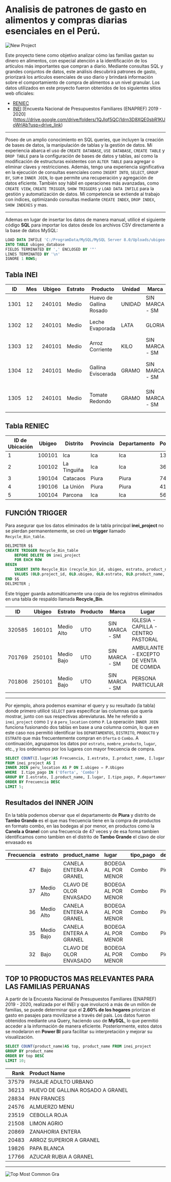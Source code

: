# Analisis de patrones de gasto en alimentos y compras diarias esenciales en el Perú.
![New Project](https://github.com/user-attachments/assets/a3e3b856-36ce-4f73-83d8-5ac19d50c64d)

Este proyecto tiene como objetivo analizar cómo las familias gastan su dinero en alimentos, con especial atención a la identificación de los artículos más importantes que compran a diario. Mediante consultas SQL y grandes conjuntos de datos, este análisis descubrirá patrones de gasto, priorizará los artículos esenciales de uso diario y brindará información sobre el comportamiento de compra de alimentos a un nivel granular. Los datos utilizados en este proyecto fueron obtenidos de los siguientes sitios web oficiales:

- [RENIEC](https://www.reniec.gob.pe/portal/masServiciosLinea.htm) 
- [INEI](https://www.inei.gob.pe/estadisticas-indice-tematico/) [Encuesta Nacional de Presupuestos Familiares (ENAPREF) 2019 - 2020] (https://drive.google.com/drive/folders/1QJlqf5QCj1drn3D8XQE0sbR1KUoWrlAb?usp=drive_link)
***
Poseo de un amplio conocimiento en SQL queries, que incluyen la creación de bases de datos, la manipulación de tablas y la gestión de datos. Mi experiencia abarca el uso de `CREATE DATABASE`, `USE DATABASE`, `CREATE TABLE` y `DROP TABLE` para la configuración de bases de datos y tablas, así como la modificación de estructuras existentes con `ALTER TABLE` para agregar o eliminar claves y restricciones. Además, tengo una experiencia significativa en la ejecución de consultas esenciales como `INSERT INTO`, `SELECT`, `GROUP BY`, `SUM` e `INNER JOIN`, lo que permite una recuperación y agregación de datos eficiente. También soy hábil en operaciones más avanzadas, como `CREATE VIEW`, `CREATE TRIGGER`, `SHOW TRIGGERS` y `LOAD DATA INFILE` para la gestión y automatización de datos. Mi competencia se extiende al trabajo con índices, optimizando consultas mediante `CREATE INDEX`, `DROP INDEX`, `SHOW INDEXES` y mas.
***

Ademas en lugar de insertar los datos de manera manual, utilicé el siguiente código **SQL** para importar los datos desde los archivos CSV directamente a la base de datos MySQL:
```sql
LOAD DATA INFILE 'C:/ProgramData/MySQL/MySQL Server 8.0/Uploads/ubigeo-reniec(ubigeo_reniec).csv'
INTO TABLE ubigeo_database
FIELDS TERMINATED BY ',' ENCLOSED BY '"'
LINES TERMINATED BY '\n'
IGNORE 1 ROWS;
```

## Tabla INEI

| ID  | Mes | Ubigeo  | Estrato | Producto                      | Unidad  | Marca         | Lugar                     | Monto | Pago         |
|-----|-----|---------|---------|-------------------------------|---------|---------------|---------------------------|-------|--------------|
| 1301 | 12  | 240101  | Medio   | Huevo de Gallina Rosado        | UNIDAD  | SIN MARCA - SM | Bodega al por menor        | 2     | Precio Normal |
| 1302 | 12  | 240101  | Medio   | Leche Evaporada                | LATA    | GLORIA        | Bodega al por menor        | 3     | Precio Normal |
| 1303 | 12  | 240101  | Medio   | Arroz Corriente                | KILO    | SIN MARCA - SM | Bodega al por menor        | 3     | Precio Normal |
| 1304 | 12  | 240101  | Medio   | Gallina Eviscerada             | GRAMO   | SIN MARCA - SM | Mercado - Puesto de Mercado | 10    | Precio Normal |
| 1305 | 12  | 240101  | Medio   | Tomate Redondo                 | GRAMO   | SIN MARCA - SM | Mercado - Puesto de Mercado | 1     | Precio Normal |


## Tabla RENIEC

| ID de Ubicación | Ubigeo  | Distrito       | Provincia | Departamento | Población |
|-----------------|---------|----------------|-----------|--------------|-----------|
| 1               | 100101  | Ica            | Ica       | Ica          | 134249    |
| 2               | 100102  | La Tinguiña    | Ica       | Ica          | 36909     |
| 3               | 190104  | Catacaos       | Piura     | Piura        | 74562     |
| 4               | 190106  | La Unión       | Piura     | Piura        | 41736     |
| 5               | 100104  | Parcona        | Ica       | Ica          | 56336     |


## FUNCIÓN TRIGGER
Para asegurar que los datos eliminados de la tabla principal **inei_project** no se pierdan permanentemente, se creó un **trigger** llamado `Recycle_Bin_table`. 

```sql
DELIMITER $$
CREATE TRIGGER Recycle_Bin_table
    BEFORE DELETE ON inei_project
    FOR EACH ROW
BEGIN
    INSERT INTO Recycle_Bin (recycle_bin_id, ubigeo, estrato, product_name, marca, lugar, monto_total) 
    VALUES (OLD.project_id, OLD.ubigeo, OLD.estrato, OLD.product_name, OLD.marca, OLD.lugar, OLD.monto_total);
END $$
DELIMITER ;
```
Este trigger guarda automáticamente una copia de los registros eliminados en una tabla de respaldo llamada **Recycle_Bin**.

| ID   | Ubigeo  | Estrato    | Producto | Marca          | Lugar                                     | Monto |
|------|---------|------------|----------|----------------|-------------------------------------------|-------|
| 320585 | 160101  | Medio Alto | UTO      | SIN MARCA - SM | IGLESIA - CAPILLA - CENTRO PASTORAL        | 1     |
| 701769 | 250101  | Medio Bajo | UTO      | SIN MARCA - SM | AMBULANTE - EXCEPTO DE VENTA DE COMIDA     | 1     |
| 701806 | 250101  | Medio Bajo | UTO      | SIN MARCA - SM | PERSONA PARTICULAR                        | 0     |

***
Por ejemplo, ahora podemos examinar el query y su resultado (la tabla) donde primero utilicé `SELECT` para especificar las columnas que quería mostrar, junto con sus respectivas abreviaturas. Me he referido a `inei_project` como `I` y a `peru_location` como `P`. La operación `INNER JOIN` funciona fusionando dos tablas en base a una columna común, lo que en este caso nos permitió identificar los `DEPARTAMENTOS`, `DISTRITO`, `PRODUCTO` y `ESTRATO` que más frecuentemente compran en `Oferta` o `Combo`. A continuación, agrupamos los datos por `estrato`, `nombre_producto`, `lugar`, etc., y los ordenamos por los lugares con mayor frecuencia de compra.

```sql
SELECT COUNT(I.lugar)AS Frecuencia, I.estrato, I.product_name, I.lugar, I.tipo_pago, P.departamento, P.distrito 
FROM inei_project AS I
INNER JOIN peru_location AS P ON I.ubigeo = P.Ubigeo
WHERE  I.tipo_pago IN ('Oferta', 'Combo')
GROUP BY I.estrato, I.product_name, I.lugar, I.tipo_pago, P.departamento, P.distrito 
ORDER BY Frecuencia DESC
LIMIT 5;
```
## Resultados del INNER JOIN
En la tabla podemos obervar que el departamento de **Piura** y distrito de **Tambo Grando** es el que mas frecuencia tiene en la compra de productos en formato combo, en las bodegas al por menor, en productos como la **Canela a Granel** con una frecuencia de 47 veces y de esa forma tambien identificamos como tambien en el distrito de **Tambo Grande** el clavo de olor envasado es 

|   Frecuencia | estrato    | product_name           | lugar               | tipo_pago   | departamento   | distrito     |
|-------------:|:-----------|:-----------------------|:--------------------|:------------|:---------------|:-------------|
|           47 | Bajo       | CANELA ENTERA A GRANEL | BODEGA AL POR MENOR | Combo       | Piura          | Tambo Grande |
|           37 | Medio Alto | CLAVO DE OLOR ENVASADO | BODEGA AL POR MENOR | Combo       | Piura          | Piura        |
|           36 | Medio Alto | CANELA ENTERA A GRANEL | BODEGA AL POR MENOR | Combo       | Piura          | Piura        |
|           35 | Medio Bajo | CANELA ENTERA A GRANEL | BODEGA AL POR MENOR | Combo       | Piura          | Piura        |
|           32 | Bajo       | CLAVO DE OLOR ENVASADO | BODEGA AL POR MENOR | Combo       | Piura          | Tambo Grande |


## TOP 10 PRODUCTOS MAS RELEVANTES PARA LAS FAMILIAS PERUANAS
A partir de la Encuesta Nacional de Presupuestos Familiares (ENAPREF) 2019 - 2020, realizada por el INEI y que involucró a más de un millón de familias, se puede determinar que el **2.60% de los hogares** priorizan el gasto en pasajes para movilizarse a través del país. 
Los datos fueron obtenidos mediante una Query, haciendo uso de **MySQL**, lo que permitió acceder a la información de manera eficiente. Posteriormente, estos datos se modelaron en **Power BI** para facilitar su interpretación y mejorar su visualización.
```sql
SELECT COUNT(product_name)AS top, product_name FROM inei_project
GROUP BY product_name
ORDER BY top DESC
LIMIT 10;
```

|   Rank | Product Name                     |
|-------:|:---------------------------------|
|  37579 | PASAJE ADULTO URBANO             |
|  36213 | HUEVO DE GALLINA ROSADO A GRANEL |
|  28834 | PAN FRANCES                      |
|  24576 | ALMUERZO MENU                    |
|  23519 | CEBOLLA ROJA                     |
|  21508 | LIMON AGRIO                      |
|  20869 | ZANAHORIA ENTERA                 |
|  20483 | ARROZ SUPERIOR A GRANEL          |
|  19826 | PAPA BLANCA                      |
|  17766 | AZUCAR RUBIA A GRANEL            |
***
![Top Most Common Gra](https://github.com/user-attachments/assets/d32cff81-4540-4611-a42d-2ecf86500f26)
